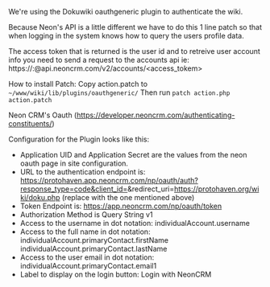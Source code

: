 We're using the Dokuwiki oauthgeneric plugin to authenticate the wiki.

Because Neon's API is a little different we have to do this 1 line patch so that when logging in the system knows how to query the users profile data.

The access token that is returned is the user id and to retreive user account info you need to send a request to the accounts api ie:
https://<orgid>:<apikey>@api.neoncrm.com/v2/accounts/<access_tokem>

How to install Patch:
Copy action.patch to `~/www/wiki/lib/plugins/oauthgeneric/`
Then run `patch action.php action.patch`



Neon CRM's Oauth (https://developer.neoncrm.com/authenticating-constituents/)

Configuration for the Plugin looks like this:

 - Application UID and Application Secret are the values from the neon oauth page in site configuration.
 - URL to the authentication endpoint is: https://protohaven.app.neoncrm.com/np/oauth/auth?response_type=code&client_id=<applicationUID>&redirect_uri=https://protohaven.org/wiki/doku.php  (replace <applicationUID> with the one mentioned above)
 - Token Endpoint is: https://app.neoncrm.com/np/oauth/token
 - Authorization Method is Query String v1
 - Access to the username in dot notation:  individualAccount.username
 - Access to the full name in dot notation: individualAccount.primaryContact.firstName individualAccount.primaryContact.lastName
 - Access to the user email in dot notation: individualAccount.primaryContact.email1
 - Label to display on the login button: Login with NeonCRM